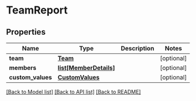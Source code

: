 # TeamReport

## Properties
Name | Type | Description | Notes
------------ | ------------- | ------------- | -------------
**team** | [**Team**](Team.md) |  | [optional] 
**members** | [**list[MemberDetails]**](MemberDetails.md) |  | [optional] 
**custom_values** | [**CustomValues**](CustomValues.md) |  | [optional] 

[[Back to Model list]](../README.md#documentation-for-models) [[Back to API list]](../README.md#documentation-for-api-endpoints) [[Back to README]](../README.md)

